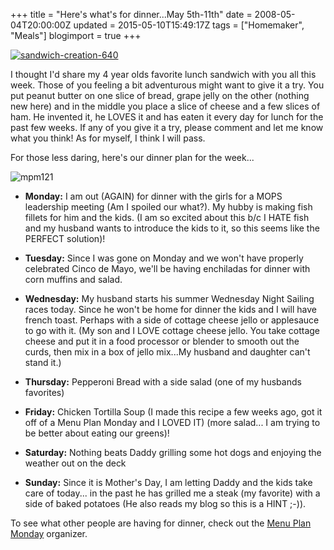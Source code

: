 +++
title = "Here's what's for dinner...May 5th-11th"
date = 2008-05-04T20:00:00Z
updated = 2015-05-10T15:49:17Z
tags = ["Homemaker", "Meals"]
blogimport = true 
+++

[![sandwich-creation-640](https://latc.s3.amazonaws.com/wp-content/uploads/2008/05/sandwich-creation-640-245x300.jpg "sandwich-creation-640")](https://latc.s3.amazonaws.com/wp-content/uploads/2008/05/sandwich-creation-640.jpg)  

I thought I'd share my 4 year olds favorite lunch sandwich with you all this week.  Those of you feeling a bit adventurous might want to give it a try.  You put peanut butter on one slice of bread, grape jelly on the other (nothing new here)  and in the middle you place a slice of cheese and a few slices of ham.  He invented it, he LOVES it and has eaten it every day for lunch for the past few weeks.  If any of you give it a try, please comment and let me know what you think!  As for myself, I think I will pass.  

For those less daring, here's our dinner plan for the week...  

![mpm121](https://latc.s3.amazonaws.com/wp-content/uploads/2008/05/mpm121-300x122.jpg "mpm121")

[]()

*   **Monday:** I am out (AGAIN) for dinner with the girls for a MOPS leadership meeting (Am I spoiled our what?).  My hubby is making fish fillets for him and the kids.  (I am so excited about this b/c I HATE fish and my husband wants to introduce the kids to it, so this seems like the PERFECT solution)!  

*   **Tuesday:** Since I was gone on Monday and we won't have properly celebrated Cinco de Mayo, we'll be having enchiladas for dinner with corn muffins and salad.  

*   **Wednesday:** My husband starts his summer Wednesday Night Sailing races today.  Since he won't be home for dinner the kids and I will have french toast.  Perhaps with a side of cottage cheese jello or applesauce to go with it.  (My son and I LOVE cottage cheese jello.  You take cottage cheese and put it in a food processor or blender to smooth out the curds, then mix in a box of jello mix...My husband and daughter can't stand it.)  

*   **Thursday:** Pepperoni Bread with a side salad (one of my husbands favorites)  

*   **Friday:** Chicken Tortilla Soup (I made this recipe a few weeks ago, got it off of a Menu Plan Monday and I LOVED IT) (more salad... I am trying to be better about eating our greens)!  

*   **Saturday:** Nothing beats Daddy grilling some hot dogs and enjoying the weather out on the deck  

*   **Sunday:** Since it is Mother's Day, I am letting Daddy and the kids take care of today... in the past he has grilled me a steak (my favorite) with a side of baked potatoes (He also reads my blog so this is a HINT ;-)).  

To see what other people are having for dinner, check out the [Menu Plan Monday](http://orgjunkie.com) organizer.
